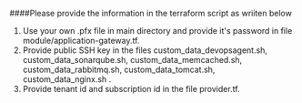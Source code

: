 ####Please provide the information in the terraform script as wriiten below
1. Use your own .pfx file in main directory and provide it's password in file module/application-gateway.tf.
2. Provide public SSH key in the files custom_data_devopsagent.sh, custom_data_sonarqube.sh, custom_data_memcached.sh, custom_data_rabbitmq.sh, custom_data_tomcat.sh, custom_data_nginx.sh . 
3. Provide tenant id and subscription id in the file provider.tf.
